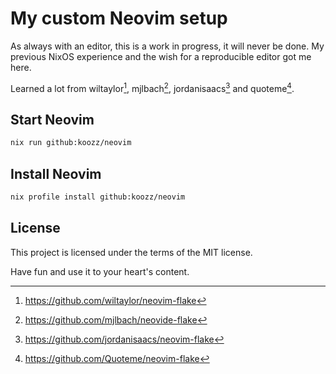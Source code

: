 # My custom Neovim setup

As always with an editor, this is a work in progress, it will never be done. My
previous NixOS experience and the wish for a reproducible editor got me here.

Learned a lot from wiltaylor[^1], mjlbach[^2], jordanisaacs[^3] and quoteme[^4].

## Start Neovim

```bash
nix run github:koozz/neovim
```

## Install Neovim

```bash
nix profile install github:koozz/neovim
```

## License

This project is licensed under the terms of the MIT license.

Have fun and use it to your heart's content.

[^1]: https://github.com/wiltaylor/neovim-flake
[^2]: https://github.com/mjlbach/neovide-flake
[^3]: https://github.com/jordanisaacs/neovim-flake
[^4]: https://github.com/Quoteme/neovim-flake
